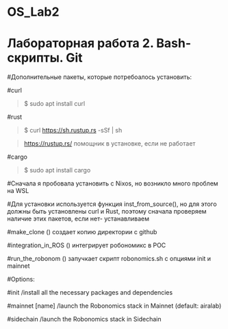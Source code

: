 # OS_Lab2
# Лабораторная работа 2. Bash-скрипты. Git

#Дополнительные пакеты, которые потребоалось установить:

#curl 

>$ sudo apt install curl

#rust

>$ curl https://sh.rustup.rs -sSf | sh

>https://rustup.rs/ помощник в установке, если не работает

#cargo

>$ sudo apt install cargo

#Сначала я пробовала установить с Nixos, но возникло много проблем на WSL 

#Для установки используется функция inst_from_source(), но для этого должны быть установлены  curl и Rust, поэтому сначала проверяем наличие этих пакетов, если нет- устанавливаем

#make_clone () создает копию директории с github

#integration_in_ROS () интегрирует робономикс в РОС

#run_the_robonom () запучкает скрипт robonomics.sh c опциями init и mainnet

 #Options:
 
 #init            /install all the necessary packages and dependencies
 
 #mainnet [name]  /launch the Robonomics stack in Mainnet (default: airalab)
 
 #sidechain       /launch the Robonomics stack in Sidechain
